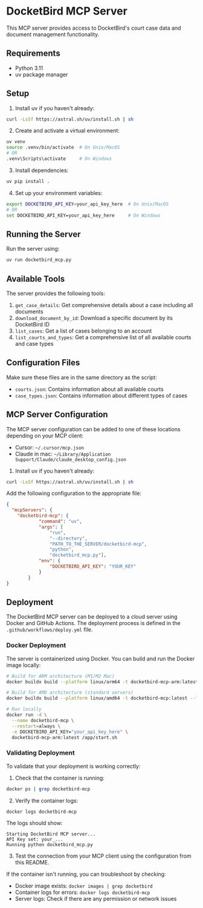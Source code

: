 # DocketBird MCP Server

This MCP server provides access to DocketBird's court case data and document management functionality.

## Requirements

- Python 3.11
- uv package manager

## Setup

1. Install uv if you haven't already:

```bash
curl -LsSf https://astral.sh/uv/install.sh | sh
```

2. Create and activate a virtual environment:

```bash
uv venv
source .venv/bin/activate  # On Unix/MacOS
# OR
.venv\Scripts\activate     # On Windows
```

3. Install dependencies:

```bash
uv pip install .
```

4. Set up your environment variables:

```bash
export DOCKETBIRD_API_KEY=your_api_key_here  # On Unix/MacOS
# OR
set DOCKETBIRD_API_KEY=your_api_key_here     # On Windows
```

## Running the Server

Run the server using:

```bash
uv run docketbird_mcp.py
```

## Available Tools

The server provides the following tools:

1. `get_case_details`: Get comprehensive details about a case including all documents
2. `download_document_by_id`: Download a specific document by its DocketBird ID
3. `list_cases`: Get a list of cases belonging to an account
4. `list_courts_and_types`: Get a comprehensive list of all available courts and case types

## Configuration Files

Make sure these files are in the same directory as the script:

- `courts.json`: Contains information about all available courts
- `case_types.json`: Contains information about different types of cases

## MCP Server Configuration

The MCP server configuration can be added to one of these locations depending on your MCP client:

- Cursor: `~/.cursor/mcp.json`
- Claude in mac: `~/Library/Application Support/Claude/claude_desktop_config.json`

1. Install uv if you haven't already:

```bash
curl -LsSf https://astral.sh/uv/install.sh | sh
```

Add the following configuration to the appropriate file:

```json
{
  "mcpServers": {
    "docketbird-mcp": {
            "command": "uv",
            "args": [
                "run",
                "--directory",
                "PATH_TO_THE_SERVER/docketbird-mcp",
                "python",
                "docketbird_mcp.py"],
            "env": {
                "DOCKETBIRD_API_KEY": "YOUR_KEY"
            }
        }
}
```

## Deployment

The DocketBird MCP server can be deployed to a cloud server using Docker and GitHub Actions. The deployment process is defined in the `.github/workflows/deploy.yml` file.

### Docker Deployment

The server is containerized using Docker. You can build and run the Docker image locally:

```bash
# Build for ARM architecture (M1/M2 Mac)
docker buildx build --platform linux/arm64 -t docketbird-mcp-arm:latest --load .

# Build for AMD architecture (standard servers)
docker buildx build --platform linux/amd64 -t docketbird-mcp:latest --load .

# Run locally
docker run -d \
  --name docketbird-mcp \
  --restart=always \
  -e DOCKETBIRD_API_KEY="your_api_key_here" \
  docketbird-mcp-arm:latest /app/start.sh
```

### Validating Deployment

To validate that your deployment is working correctly:

1. Check that the container is running:

```bash
docker ps | grep docketbird-mcp
```

2. Verify the container logs:

```bash
docker logs docketbird-mcp
```

The logs should show:

```
Starting DocketBird MCP server...
API Key set: your_...
Running python docketbird_mcp.py
```

3. Test the connection from your MCP client using the configuration from this README.

If the container isn't running, you can troubleshoot by checking:

- Docker image exists: `docker images | grep docketbird`
- Container logs for errors: `docker logs docketbird-mcp`
- Server logs: Check if there are any permission or network issues

